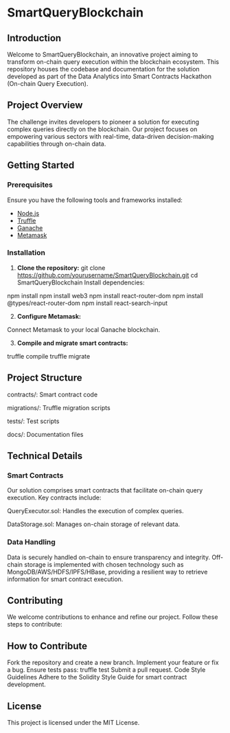 # SmartQueryBlockchain

## Introduction
Welcome to SmartQueryBlockchain, an innovative project aiming to transform on-chain query execution within the blockchain ecosystem. This repository houses the codebase and documentation for the solution developed as part of the Data Analytics into Smart Contracts Hackathon (On-chain Query Execution).

## Project Overview
The challenge invites developers to pioneer a solution for executing complex queries directly on the blockchain. Our project focuses on empowering various sectors with real-time, data-driven decision-making capabilities through on-chain data.

## Getting Started
### Prerequisites
Ensure you have the following tools and frameworks installed:
- [Node.js](https://nodejs.org/)
- [Truffle](https://www.trufflesuite.com/)
- [Ganache](https://www.trufflesuite.com/ganache)
- [Metamask](https://metamask.io/)

### Installation
1. **Clone the repository:**
   git clone https://github.com/yourusername/SmartQueryBlockchain.git
   cd SmartQueryBlockchain
Install dependencies:

npm install
npm install web3
npm install react-router-dom
npm install @types/react-router-dom
npm install react-search-input

2.  **Configure Metamask:**

Connect Metamask to your local Ganache blockchain.

3. **Compile and migrate smart contracts:**

truffle compile
truffle migrate

## Project Structure

contracts/: Smart contract code

migrations/: Truffle migration scripts

tests/: Test scripts

docs/: Documentation files

## Technical Details
###  Smart Contracts
Our solution comprises smart contracts that facilitate on-chain query execution. Key contracts include:

QueryExecutor.sol: Handles the execution of complex queries.

DataStorage.sol: Manages on-chain storage of relevant data.

###  Data Handling
Data is securely handled on-chain to ensure transparency and integrity. Off-chain storage is implemented with chosen technology such as MongoDB/AWS/HDFS/IPFS/HBase, providing a resilient way to retrieve information for smart contract execution.

## Contributing
We welcome contributions to enhance and refine our project. Follow these steps to contribute:

## How to Contribute
Fork the repository and create a new branch.
Implement your feature or fix a bug.
Ensure tests pass: truffle test
Submit a pull request.
Code Style Guidelines
Adhere to the Solidity Style Guide for smart contract development.

## License
This project is licensed under the MIT License.
